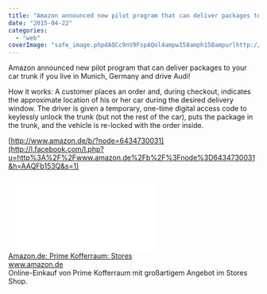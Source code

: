 ```yaml
---
title: "Amazon announced new pilot program that can deliver packages to your car trunk i..."
date: "2015-04-22"
categories: 
  - "web"
coverImage: "safe_image.phpdAQCc9nV9FspAQol4ampw158amph158ampurlhttp://g-ecx.images-amazon.com/images/G/03/marketing/prime/puzzle/kofferraum_collection._V306404633_.jpg"
---
```


Amazon announced new pilot program that can deliver packages to your car trunk if you live in Munich, Germany and drive Audi!  
  
  
How it works: A customer places an order and, during checkout, indicates the approximate location of his or her car during the desired delivery window. The driver is given a temporary, one-time digital access code to keylessly unlock the trunk (but not the rest of the car), puts the package in the trunk, and the vehicle is re-locked with the order inside.  
  
[http://www.amazon.de/b/?node=6434730031](http://l.facebook.com/l.php?u=http%3A%2F%2Fwww.amazon.de%2Fb%2F%3Fnode%3D6434730031&h=AAQFb153Q&s=1)  
  
[![](images/safe_image.php?d=AQCc9nV9FspAQol4&w=158&h=158&url=http%3A%2F%2Fg-ecx.images-amazon.com%2Fimages%2FG%2F03%2Fmarketing%2Fprime%2Fpuzzle%2Fkofferraum_collection._V306404633_.jpg)](http://l.facebook.com/l.php?u=http%3A%2F%2Fwww.amazon.de%2Fb%2F%3Fnode%3D6434730031&h=8AQGuaNZX&s=1)  
[Amazon.de: Prime Kofferraum: Stores](http://l.facebook.com/l.php?u=http%3A%2F%2Fwww.amazon.de%2Fb%2F%3Fnode%3D6434730031&h=KAQFaNdIW&s=1)  
www.amazon.de  
Online-Einkauf von Prime Kofferraum mit großartigem Angebot im Stores Shop.
